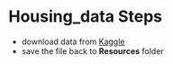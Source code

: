 # Housing_data Steps
* download data from [Kaggle](https://www.kaggle.com/austinreese/usa-housing-listings)
* save the file back to **Resources** folder
